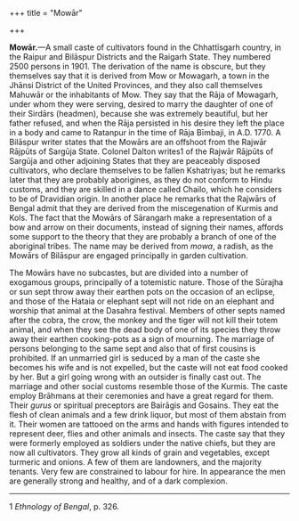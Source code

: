 +++
title = "Mowār"

+++

**Mowār.**—A small caste of cultivators found in the Chhattīsgarh country, in the Raipur and Bilāspur Districts and the Raigarh State. They numbered 2500 persons in 1901. The derivation of the name is obscure, but they themselves say that it is derived from Mow or Mowagarh, a town in the Jhānsi District of the United Provinces, and they also call themselves Mahuwār or the inhabitants of Mow. They say that the Rāja of Mowagarh, under whom they were serving, desired to marry the daughter of one of their Sirdārs \(headmen\), because she was extremely beautiful, but her father refused, and when the Rāja persisted in his desire they left the place in a body and came to Ratanpur in the time of Rāja Bīmbaji, in A.D. 1770. A Bilāspur writer states that the Mowārs are an offshoot from the Rajwār Rājpūts of Sargūja State. Colonel Dalton writes1 of the Rajwār Rājpūts of Sargūja and other adjoining States that they are peaceably disposed cultivators, who declare themselves to be fallen Kshatriyas; but he remarks later that they are probably aborigines, as they do not conform to Hindu customs, and they are skilled in a dance called Chailo, which he considers to be of Dravidian origin. In another place he remarks that the Rajwārs of Bengal admit that they are derived from the miscegenation of Kurmis and Kols. The fact that the Mowārs of Sārangarh make a representation of a bow and arrow on their documents, instead of signing their names, affords some support to the theory that they are probably a branch of one of the aboriginal tribes. The name may be derived from *mowa*, a radish, as the Mowārs of Bilāspur are engaged principally in garden cultivation. 

The Mowārs have no subcastes, but are divided into a number of exogamous groups, principally of a totemistic nature. Those of the Sūrajha or sun sept throw away their earthen pots on the occasion of an eclipse, and those of the Hataia or elephant sept will not ride on an elephant and worship that animal at the Dasahra festival. Members of other septs named after the cobra, the crow, the monkey and the tiger will not kill their totem animal, and when they see the dead body of one of its species they throw away their earthen cooking-pots as a sign of mourning. The marriage of persons belonging to the same sept and also that of first cousins is prohibited. If an unmarried girl is seduced by a man of the caste she becomes his wife and is not expelled, but the caste will not eat food cooked by her. But a girl going wrong with an outsider is finally cast out. The marriage and other social customs resemble those of the Kurmis. The caste employ Brāhmans at their ceremonies and have a great regard for them. Their *gurus* or spiritual preceptors are Bairāgis and Gosains. They eat the flesh of clean animals and a few drink liquor, but most of them abstain from it. Their women are tattooed on the arms and hands with figures intended to represent deer, flies and other animals and insects. The caste say that they were formerly employed as soldiers under the native chiefs, but they are now all cultivators. They grow all kinds of grain and vegetables, except turmeric and onions. A few of them are landowners, and the majority tenants. Very few are constrained to labour for hire. In appearance the men are generally strong and healthy, and of a dark complexion. 


* * *

1 *Ethnology of Bengal*, p. 326. 



